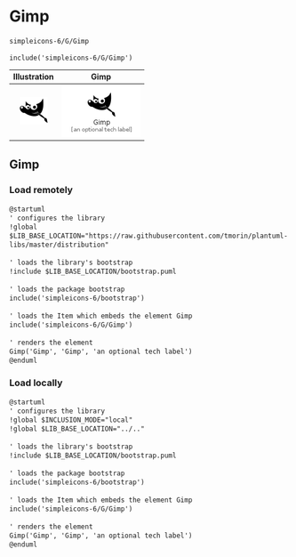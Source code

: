 # Gimp


```text
simpleicons-6/G/Gimp
```

```text
include('simpleicons-6/G/Gimp')
```



| Illustration | Gimp |
| :---: | :---: |
| ![illustration for Illustration](../../simpleicons-6/G/Gimp.png) | ![illustration for Gimp](../../simpleicons-6/G/Gimp.Local.png) |




## Gimp

### Load remotely
```plantuml
@startuml
' configures the library
!global $LIB_BASE_LOCATION="https://raw.githubusercontent.com/tmorin/plantuml-libs/master/distribution"

' loads the library's bootstrap
!include $LIB_BASE_LOCATION/bootstrap.puml

' loads the package bootstrap
include('simpleicons-6/bootstrap')

' loads the Item which embeds the element Gimp
include('simpleicons-6/G/Gimp')

' renders the element
Gimp('Gimp', 'Gimp', 'an optional tech label')
@enduml
```

### Load locally
```plantuml
@startuml
' configures the library
!global $INCLUSION_MODE="local"
!global $LIB_BASE_LOCATION="../.."

' loads the library's bootstrap
!include $LIB_BASE_LOCATION/bootstrap.puml

' loads the package bootstrap
include('simpleicons-6/bootstrap')

' loads the Item which embeds the element Gimp
include('simpleicons-6/G/Gimp')

' renders the element
Gimp('Gimp', 'Gimp', 'an optional tech label')
@enduml
```

